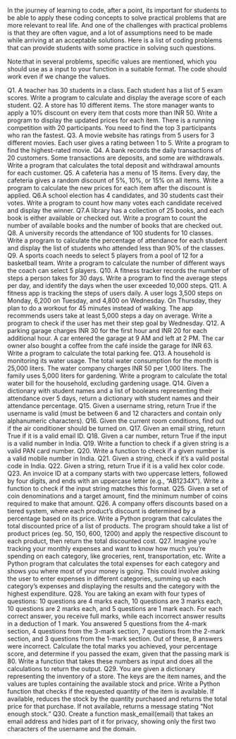 In the journey of learning to code, after a point, its important for students to be able to apply these coding concepts to solve practical problems that are more relevant to real life. And one of the challenges with practical problems is that they are often vague, and a lot of assumptions need to be made while arriving at an acceptable solutions. Here is a list of coding problems that can provide students with some practice in solving such questions.

Note:that in several problems, specific values are mentioned, which you should use as a input to your function in a suitable format. The code should work even if we change the values.

Q1. A teacher has 30 students in a class. Each student has a list of 5 exam scores. Write a program to calculate and display the average score of each student.
Q2. A store has 10 different items. The store manager wants to apply a 10% discount on every item that costs more than INR 50. Write a program to display the updated prices for each item.
There is a running competition with 20 participants. You need to find the top 3 participants who ran the fastest.
Q3. A movie website has ratings from 5 users for 3 different movies. Each user gives a rating between 1 to 5. Write a program to find the highest-rated movie.
Q4. A bank records the daily transactions of 20 customers. Some transactions are deposits, and some are withdrawals. Write a program that calculates the total deposit and withdrawal amounts for each customer.
Q5. A cafeteria has a menu of 15 items. Every day, the cafeteria gives a random discount of 5%, 10%, or 15% on all items. Write a program to calculate the new prices for each item after the discount is applied.
Q6.A school election has 4 candidates, and 30 students cast their votes. Write a program to count how many votes each candidate received and display the winner.
Q7.A library has a collection of 25 books, and each book is either available or checked out. Write a program to count the number of available books and the number of books that are checked out.
Q8. A university records the attendance of 100 students for 10 classes. Write a program to calculate the percentage of attendance for each student and display the list of students who attended less than 90% of the classes.
Q9. A sports coach needs to select 5 players from a pool of 12 for a basketball team. Write a program to calculate the number of different ways the coach can select 5 players.
Q10. A fitness tracker records the number of steps a person takes for 30 days. Write a program to find the average steps per day, and identify the days when the user exceeded 10,000 steps.
Q11. A fitness app is tracking the steps of users daily. A user logs 3,500 steps on Monday, 6,200 on Tuesday, and 4,800 on Wednesday. On Thursday, they plan to do a workout for 45 minutes instead of walking. The app recommends users take at least 5,000 steps a day on average. Write a program to check if the user has met their step goal by Wednesday.
Q12. A parking garage charges INR 30 for the first hour and INR 20 for each additional hour. A car entered the garage at 9 AM and left at 2 PM. The car owner also bought a coffee from the café inside the garage for INR 63. Write a program to calculate the total parking fee.
Q13. A household is monitoring its water usage. The total water consumption for the month is 25,000 liters. The water company charges INR 50 per 1,000 liters. The family uses 5,000 liters for gardening. Write a program to calculate the total water bill for the household, excluding gardening usage.
Q14. Given a dictionary with student names and a list of booleans representing their attendance over 5 days, return a dictionary with student names and their attendance percentage.
Q15. Given a username string, return True if the username is valid (must be between 6 and 12 characters and contain only alphanumeric characters).
Q16. Given the current room conditions, find out if the air conditioner should be turned on.
Q17. Given an email string, return True if it is a valid email ID.
Q18. Given a car number, return True if the input is a valid number in India.
Q19. Write a function to check if a given string is a valid PAN card number.
Q20. Write a function to check if a given number is a valid mobile number in India.
Q21. Given a string, check if it’s a valid postal code in India.
Q22. Given a string, return True if it is a valid hex color code.
Q23. An invoice ID at a company starts with two uppercase letters, followed by four digits, and ends with an uppercase letter (e.g., “AB1234X”). Write a function to check if the input string matches this format.
Q25. Given a set of coin denominations and a target amount, find the minimum number of coins required to make that amount.
Q26. A company offers discounts based on a tiered system, where each product’s discount is determined by a percentage based on its price. Write a Python program that calculates the total discounted price of a list of products. The program should take a list of product prices (eg. 50, 150, 600, 1200) and apply the respective discount to each product, then return the total discounted cost.
Q27. Imagine you’re tracking your monthly expenses and want to know how much you’re spending on each category, like groceries, rent, transportation, etc. Write a Python program that calculates the total expenses for each category and shows you where most of your money is going. This could involve asking the user to enter expenses in different categories, summing up each category’s expenses and displaying the results and the category with the highest expenditure.
Q28. You are taking an exam with four types of questions: 10 questions are 4 marks each, 10 questions are 3 marks each, 10 questions are 2 marks each, and 5 questions are 1 mark each. For each correct answer, you receive full marks, while each incorrect answer results in a deduction of 1 mark. You answered 5 questions from the 4-mark section, 4 questions from the 3-mark section, 7 questions from the 2-mark section, and 3 questions from the 1-mark section. Out of these, 8 answers were incorrect. Calculate the total marks you achieved, your percentage score, and determine if you passed the exam, given that the passing mark is 80. Write a function that takes these numbers as input and does all the calculations to return the output.
Q29. You are given a dictionary representing the inventory of a store. The keys are the item names, and the values are tuples containing the available stock and price. Write a Python function that checks if the requested quantity of the item is available. If available, reduces the stock by the quantity purchased and returns the total price for that purchase. If not available, returns a message stating “Not enough stock.”
Q30. Create a function mask_email(email) that takes an email address and hides part of it for privacy, showing only the first two characters of the username and the domain.
